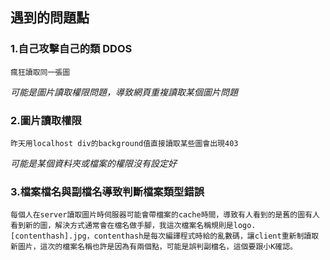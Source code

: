 ## 遇到的問題點

### 1.自己攻擊自己的類 DDOS

`瘋狂讀取同一張圖`

_可能是圖片讀取權限問題，導致網頁重複讀取某個圖片問題_

### 2.圖片讀取權限

`昨天用localhost div的background值直接讀取某些圖會出現403`

_可能是某個資料夾或檔案的權限沒有設定好_

### 3.檔案檔名與副檔名導致判斷檔案類型錯誤

`每個人在server讀取圖片時伺服器可能會帶檔案的cache時間，導致有人看到的是舊的圖有人看到新的圖，解決方式通常會在檔名做手腳，我這次檔案名稱規則是logo.[contenthash].jpg，contenthash是每次編譯程式時給的亂數碼，讓client重新制讀取新圖片，這次的檔案名稱也許是因為有兩個點，可能是誤判副檔名，這個要跟小K確認。`
